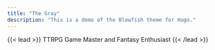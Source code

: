 ```yaml
---
title: "The Gray"
description: "This is a demo of the Blowfish theme for Hugo."
---
```


{{< lead >}} TTRPG Game Master and Fantasy Enthusiast {{< /lead >}}

